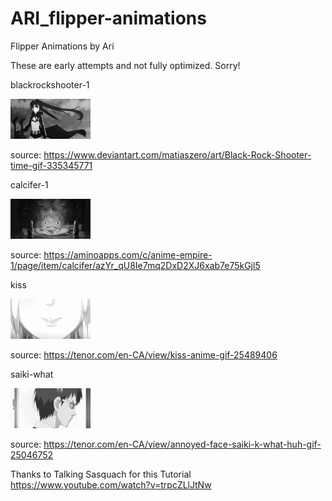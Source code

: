 # ARI_flipper-animations
Flipper Animations by Ari



These are early attempts and not fully optimized. Sorry!

blackrockshooter-1

![](https://github.com/ari-enby/ARI_flipper-animations/blob/main/Uncompiled%20GIFs/ARI_blackrockshooter-1.gif)

source: https://www.deviantart.com/matiaszero/art/Black-Rock-Shooter-time-gif-335345771

calcifer-1

![](https://github.com/ari-enby/ARI_flipper-animations/blob/main/Uncompiled%20GIFs/ARI_calcifer-1.gif)

source: https://aminoapps.com/c/anime-empire-1/page/item/calcifer/azYr_qU8Ie7mq2DxD2XJ6xab7e75kGjl5

kiss

![](https://github.com/ari-enby/ARI_flipper-animations/blob/main/Uncompiled%20GIFs/ARI_kiss.gif)

source: https://tenor.com/en-CA/view/kiss-anime-gif-25489406

saiki-what

![](https://github.com/ari-enby/ARI_flipper-animations/blob/main/Uncompiled%20GIFs/ARI_saiki-what.gif)

source: https://tenor.com/en-CA/view/annoyed-face-saiki-k-what-huh-gif-25046752




Thanks to Talking Sasquach for this Tutorial
https://www.youtube.com/watch?v=trpcZLlJtNw
